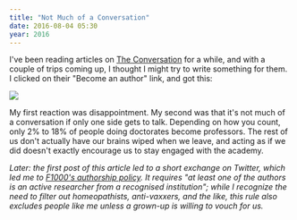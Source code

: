 ```yaml
---
title: "Not Much of a Conversation"
date: 2016-08-04 05:30
year: 2016
---
```

<p>
  I've been reading articles on <a href="https://theconversation.com/us">The Conversation</a> for a while,
  and with a couple of trips coming up,
  I thought I might try to write something for them.
  I clicked on their "Become an author" link,
  and got this:
</p>
<p>
  <img src="{{'/files/2016/08/conversation.png' | relative_url}}" class="centered">
</p>
<p>
  My first reaction was disappointment.
  My second was that it's not much of a conversation if only one side gets to talk.
  Depending on how you count,
  only 2% to 18% of people doing doctorates become professors.
  The rest of us don't actually have our brains wiped when we leave,
  and acting as if we did doesn't exactly encourage us to stay engaged with the academy.
</p>
<p>
  <em>
    Later: the first post of this article led to a short exchange on Twitter,
    which led me to <a href="http://blog.f1000research.com/2016/07/20/the-f1000research-authorship-policy/">F1000's authorship policy</a>.
    It requires "at least one of the authors is an active researcher from a recognised institution";
    while I recognize the need to filter out homeopathists, anti-vaxxers, and the like,
    this rule also excludes people like me unless a grown-up is willing to vouch for us.
  </em>
</p>
